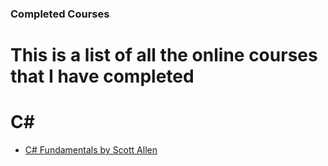 ### **Completed Courses**
# This is a list of all the online courses that I have completed

# C#
   - [C# Fundamentals by Scott Allen](C%23/C%23_Fundamentals.txt)
